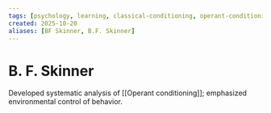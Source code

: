 ```yaml
---
tags: [psychology, learning, classical-conditioning, operant-conditioning, observational-learning, cognition]
created: 2025-10-20
aliases: [BF Skinner, B.F. Skinner]
---
```

# B. F. Skinner

Developed systematic analysis of [[Operant conditioning]]; emphasized environmental control of behavior.
